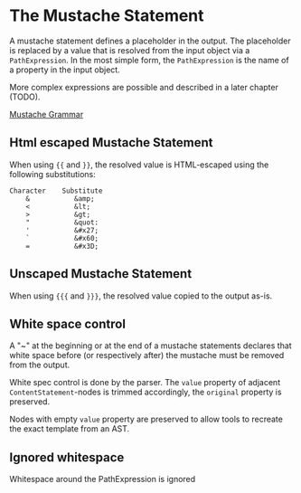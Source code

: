 # The Mustache Statement

A mustache statement defines a placeholder in the output. The placeholder is replaced by a value that is resolved from the input object
via a `PathExpression`. In the most simple form, the `PathExpression` is the name of a property in the input object.

More complex expressions are possible and described in a later chapter (TODO).

[Mustache Grammar](../handlebars.grammar#Mustaches)

## Html escaped Mustache Statement

When using `{{` and `}}`, the resolved value is HTML-escaped using the following substitutions:

```
Character    Substitute
    &           &amp;
    <           &lt;
    >           &gt;
    "           &quot:
    '           &#x27;
    `           &#x60;
    =           &#x3D;
```

[](./html-escaped-mustache.hb-spec.json)

## Unscaped Mustache Statement

When using `{{{` and `}}}`, the resolved value copied to the output as-is.

[](./unescaped-mustache.hb-spec.json)

## White space control

A "~" at the beginning or at the end of a mustache statements declares that white space before (or respectively after) the mustache
must be removed from the output.

White spec control is done by the parser. The `value` property of adjacent `ContentStatement`-nodes is trimmed accordingly, the `original` property is preserved.

[](./white-space-control-escaped.hb-spec.json)

[](./white-space-control-unescaped.hb-spec.json)

Nodes with empty `value` property are preserved to allow tools to recreate the exact template from an AST.

## Ignored whitespace

Whitespace around the PathExpression is ignored

[](./white-space-ignored-escaped.hb-spec.json)

[](./white-space-ignored-unescaped.hb-spec.json)
